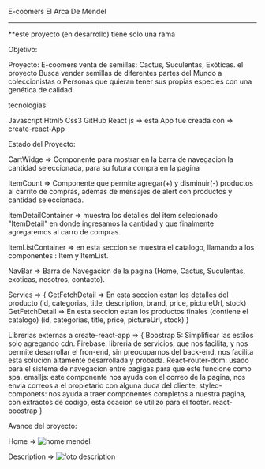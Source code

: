E-coomers El Arca De Mendel

---------------------------------------------------------------

**este proyecto (en desarrollo) tiene solo una rama

Objetivo: 

Proyecto: E-coomers venta de semillas: Cactus, Suculentas, Exóticas. el proyecto Busca vender semillas de diferentes partes del Mundo a coleccionistas o Personas que quieran tener sus propias especies con una genética de calidad.

tecnologias: 

Javascript
Html5
Css3
GitHub
React js => esta App fue creada con => create-react-App

Estado del Proyecto:

CartWidge => Componente para mostrar en la barra de navegacion la cantidad seleccionada, para su futura compra en la pagina 

ItemCount => Componente que permite agregar(+) y disminuir(-) productos al carrito de compras, ademas de mensajes de alert con productos y cantidad seleccionada. 

ItemDetailContainer => muestra los detalles del item selecionado "ItemDetail" en donde ingresamos la cantidad y que finalmente agregaremos al carro de compras. 

ItemListContainer => en esta seccion se muestra el catalogo, llamando a los componentes : Item y ItemList.

NavBar => Barra de Navegacion de la pagina (Home, Cactus, Suculentas, exoticas, nosotros, contacto).


Servies => {
			GetFetchDetail => En esta seccion estan los detalles del producto (id, categorias, title, description, brand, price, pictureUrl, stock)
      GetFetchDetail => En esta seccion estan los productos finales (contiene el catalogo) (id, categorias, title, price, pictureUrl, stock) }
      
			
Librerias externas a create-react-app => {
  Boostrap 5: Simplificar las estilos solo agregando cdn.
  Firebase: libreria de servicios, que nos facilita, y nos   permite desarrollar el fron-end, sin preocuparnos del back-end. nos facilita esta solucion altamente desarrollada y probada.
  React-router-dom: usado para el sistema de navegacion entre pagigas para que este funcione como spa.
  emailjs: este componente nos ayuda con el correo de la pagina, nos envia correos a el propietario con alguna duda del cliente. 
  styled-componets: nos ayuda a traer componentes completos a nuestra pagina, con extractos de codigo, esta ocacion se utilizo para el footer. 
  react-boostrap
}

Avance del proyecto:

Home =>
![home mendel](https://user-images.githubusercontent.com/85139914/140662042-5392bef3-17d0-41eb-8280-72e89be79244.png)

Description =>
![foto description](https://user-images.githubusercontent.com/85139914/140663610-1646ef08-be01-412f-ae6f-773ca845ea1c.png)


